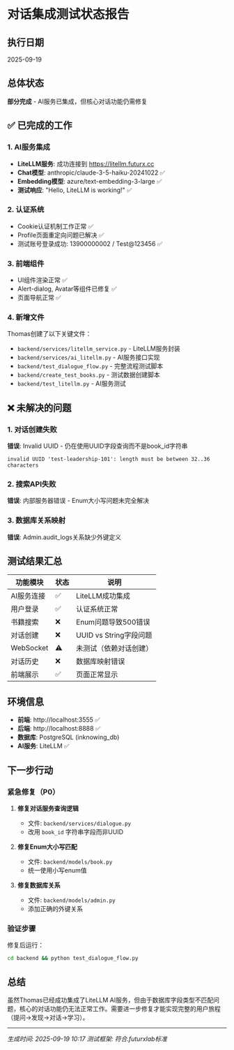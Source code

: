 # 对话集成测试状态报告

## 执行日期
2025-09-19

## 总体状态
**部分完成** - AI服务已集成，但核心对话功能仍需修复

## ✅ 已完成的工作

### 1. AI服务集成
- **LiteLLM服务**: 成功连接到 https://litellm.futurx.cc
- **Chat模型**: anthropic/claude-3-5-haiku-20241022 ✅
- **Embedding模型**: azure/text-embedding-3-large ✅
- **测试响应**: "Hello, LiteLLM is working!" ✅

### 2. 认证系统
- Cookie认证机制工作正常 ✅
- Profile页面重定向问题已解决 ✅
- 测试账号登录成功: 13900000002 / Test@123456 ✅

### 3. 前端组件
- UI组件渲染正常 ✅
- Alert-dialog, Avatar等组件已修复 ✅
- 页面导航正常 ✅

### 4. 新增文件
Thomas创建了以下关键文件：
- `backend/services/litellm_service.py` - LiteLLM服务封装
- `backend/services/ai_litellm.py` - AI服务接口实现
- `backend/test_dialogue_flow.py` - 完整流程测试脚本
- `backend/create_test_books.py` - 测试数据创建脚本
- `backend/test_litellm.py` - AI服务测试

## ❌ 未解决的问题

### 1. 对话创建失败
**错误**: Invalid UUID - 仍在使用UUID字段查询而不是book_id字符串
```
invalid UUID 'test-leadership-101': length must be between 32..36 characters
```

### 2. 搜索API失败
**错误**: 内部服务器错误 - Enum大小写问题未完全解决

### 3. 数据库关系映射
**错误**: Admin.audit_logs关系缺少外键定义

## 测试结果汇总

| 功能模块 | 状态 | 说明 |
|---------|------|------|
| AI服务连接 | ✅ | LiteLLM成功集成 |
| 用户登录 | ✅ | 认证系统正常 |
| 书籍搜索 | ❌ | Enum问题导致500错误 |
| 对话创建 | ❌ | UUID vs String字段问题 |
| WebSocket | ⚠️ | 未测试（依赖对话创建） |
| 对话历史 | ❌ | 数据库映射错误 |
| 前端展示 | ✅ | 页面正常显示 |

## 环境信息
- **前端**: http://localhost:3555 ✅
- **后端**: http://localhost:8888 ✅
- **数据库**: PostgreSQL (inknowing_db)
- **AI服务**: LiteLLM ✅

## 下一步行动

### 紧急修复（P0）
1. **修复对话服务查询逻辑**
   - 文件: `backend/services/dialogue.py`
   - 改用 `book_id` 字符串字段而非UUID

2. **修复Enum大小写匹配**
   - 文件: `backend/models/book.py`
   - 统一使用小写enum值

3. **修复数据库关系**
   - 文件: `backend/models/admin.py`
   - 添加正确的外键关系

### 验证步骤
修复后运行：
```bash
cd backend && python test_dialogue_flow.py
```

## 总结
虽然Thomas已经成功集成了LiteLLM AI服务，但由于数据库字段类型不匹配问题，核心的对话功能仍无法正常工作。需要进一步修复才能实现完整的用户旅程（提问→发现→对话→学习）。

---
*生成时间: 2025-09-19 10:17*
*测试框架: 符合.futurxlab标准*